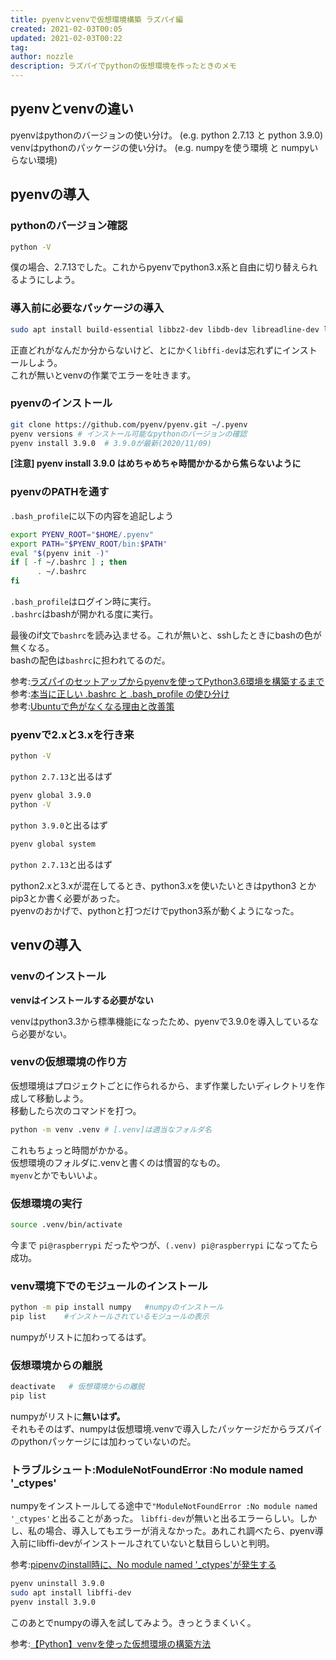 ```yaml
---
title: pyenvとvenvで仮想環境構築 ラズパイ編
created: 2021-02-03T00:05
updated: 2021-02-03T00:22
tag:
author: nozzle
description: ラズパイでpythonの仮想環境を作ったときのメモ
---
```

## pyenvとvenvの違い
pyenvはpythonのバージョンの使い分け。 (e.g. python 2.7.13 と python 3.9.0)  
venvはpythonのパッケージの使い分け。  (e.g. numpyを使う環境 と numpyいらない環境)


## pyenvの導入

### pythonのバージョン確認

```bash
python -V
```

僕の場合、2.7.13でした。これからpyenvでpython3.x系と自由に切り替えられるようにしよう。


### 導入前に必要なパッケージの導入

```bash
sudo apt install build-essential libbz2-dev libdb-dev libreadline-dev libffi-dev libgdbm-dev liblzma-dev libncursesw5-dev libsqlite3-dev libssl-dev zlib1g-dev uuid-dev tk-dev
```

正直どれがなんだか分からないけど、とにかく`libffi-dev`は忘れずにインストールしよう。<br>これが無いとvenvの作業でエラーを吐きます。


### pyenvのインストール
```bash
git clone https://github.com/pyenv/pyenv.git ~/.pyenv
pyenv versions # インストール可能なpythonのバージョンの確認
pyenv install 3.9.0  # 3.9.0が最新(2020/11/09)
```
**[注意] pyenv install 3.9.0 はめちゃめちゃ時間かかるから焦らないように**


### pyenvのPATHを通す

`.bash_profile`に以下の内容を追記しよう

```bash
export PYENV_ROOT="$HOME/.pyenv"
export PATH="$PYENV_ROOT/bin:$PATH"
eval "$(pyenv init -)"
if [ -f ~/.bashrc ] ; then
      . ~/.bashrc
fi
```

`.bash_profile`はログイン時に実行。  
`.bashrc`はbashが開かれる度に実行。


最後のif文で`bashrc`を読み込ませる。これが無いと、sshしたときにbashの色が無くなる。  
bashの配色は`bashrc`に担われてるのだ。


参考:[ラズパイのセットアップからpyenvを使ってPython3.6環境を構築するまで](https://www.suzu6.net/posts/31/)  
参考:[本当に正しい .bashrc と .bash_profile の使ひ分け](https://qiita.com/magicant/items/d3bb7ea1192e63fba850)  
参考:[Ubuntuで色がなくなる理由と改善策](https://qiita.com/upnt/items/022c5fc916d8a289e326)  


### pyenvで2.xと3.xを行き来
```bash
python -V
```
`python 2.7.13`と出るはず

```bash
pyenv global 3.9.0
python -V
```
`python 3.9.0`と出るはず

```bash
pyenv global system
```
`python 2.7.13`と出るはず


python2.xと3.xが混在してるとき、python3.xを使いたいときはpython3 とかpip3とか書く必要があった。  
pyenvのおかげで、pythonと打つだけでpython3系が動くようになった。


## venvの導入

### venvのインストール
**venvはインストールする必要がない**

venvはpython3.3から標準機能になったため、pyenvで3.9.0を導入しているなら必要がない。


### venvの仮想環境の作り方
仮想環境はプロジェクトごとに作られるから、まず作業したいディレクトリを作成して移動しよう。  
移動したら次のコマンドを打つ。
```bash
python -m venv .venv # [.venv]は適当なフォルダ名
```
これもちょっと時間がかかる。  
仮想環境のフォルダに.venvと書くのは慣習的なもの。  
`myenv`とかでもいいよ。  


### 仮想環境の実行
```bash
source .venv/bin/activate
```
今まで `pi@raspberrypi` だったやつが、`(.venv) pi@raspberrypi` になってたら成功。

### venv環境下でのモジュールのインストール
```bash
python -m pip install numpy   #numpyのインストール
pip list    #インストールされているモジュールの表示
```
numpyがリストに加わってるはず。


### 仮想環境からの離脱
```bash
deactivate   # 仮想環境からの離脱
pip list
```
numpyがリストに**無いはず。**  
それもそのはず、numpyは仮想環境.venvで導入したパッケージだからラズパイのpythonパッケージには加わっていないのだ。


### トラブルシュート:ModuleNotFoundError :No module named '_ctypes'

numpyをインストールしてる途中で`"ModuleNotFoundError :No module named '_ctypes'`と出ることがあった。    `libffi-dev`が無いと出るエラーらしい。しかし、私の場合、導入してもエラーが消えなかった。あれこれ調べたら、pyenv導入前にlibffi-devがインストールされていないと駄目らしいと判明。


参考:[pipenvのinstall時に、No module named '_ctypes'が発生する](https://qiita.com/mynkit/items/f8a1a90b99efef4a08a3)

```bash
pyenv uninstall 3.9.0
sudo apt install libffi-dev
pyenv install 3.9.0
```
このあとでnumpyの導入を試してみよう。きっとうまくいく。

参考:[【Python】venvを使った仮想環境の構築方法](https://hibiki-press.tech/python/venv/4567)

